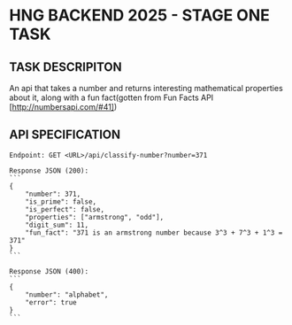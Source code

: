 # HNG BACKEND 2025 - STAGE ONE TASK 


## TASK DESCRIPITON
An api that takes a number and returns interesting mathematical properties about it, along with a fun fact(gotten from Fun Facts API [http://numbersapi.com/#41])


## API SPECIFICATION
	Endpoint: GET <URL>/api/classify-number?number=371

	Response JSON (200):
	```
	{
		"number": 371,
		"is_prime": false,
		"is_perfect": false,
		"properties": ["armstrong", "odd"],
		"digit_sum": 11,
		"fun_fact": "371 is an armstrong number because 3^3 + 7^3 + 1^3 = 371"
	}
	```

	Response JSON (400):
	```
	{
		"number": "alphabet",
		"error": true
	}
	```